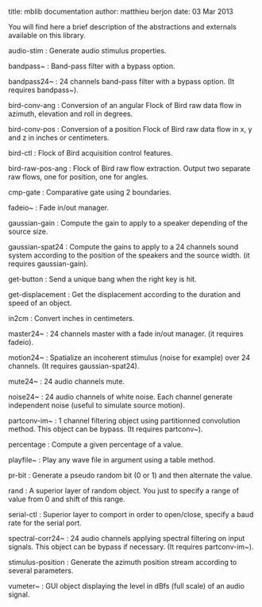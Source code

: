 title: mblib documentation
author: matthieu berjon
date: 03 Mar 2013

You will find here a brief description of the abstractions and externals available
on this library.

audio-stim
: Generate audio stimulus properties.

bandpass~
: Band-pass filter with a bypass option.

bandpass24~
: 24 channels band-pass filter with a bypass option. (It requires bandpass~).

bird-conv-ang
: Conversion of an angular Flock of Bird raw data flow in azimuth, elevation and
  roll in degrees.

bird-conv-pos
: Conversion of a position Flock of Bird raw data flow in x, y and z in inches
  or centimeters.

bird-ctl
: Flock of Bird acquisition control features.

bird-raw-pos-ang
: Flock of Bird raw flow extraction. Output two separate raw flows, one for
  position, one for angles.

cmp-gate
: Comparative gate using 2 boundaries.

fadeio~
: Fade in/out manager.

gaussian-gain
: Compute the gain to apply to a speaker depending of the source size.

gaussian-spat24
: Compute the gains to apply to a 24 channels sound system according to the 
  position of the speakers and the source width. (it requires gaussian-gain).

get-button
: Send a unique bang when the right key is hit.

get-displacement
: Get the displacement according to the duration and speed of an object.

in2cm
: Convert inches in centimeters.

master24~
: 24 channels master with a fade in/out manager. (it requires fadeio).

motion24~
: Spatialize an incoherent stimulus (noise for example) over 24 channels. (It
  requires gaussian-spat24).

mute24~
: 24 audio channels mute.

noise24~
: 24 audio channels of white noise. Each channel generate independent noise (useful
  to simulate source motion).

partconv-im~
: 1 channel filtering object using partitionned convolution method. This object
can be bypass. (It requires partconv~).

percentage
: Compute a given percentage of a value.

playfile~
: Play any wave file in argument using a table method.

pr-bit
: Generate a pseudo random bit (0 or 1) and then alternate the value.

rand
: A superior layer of random object. You just to specify a range of value from
  0 and shift of this range.

serial-ctl
: Superior layer to comport in order to open/close, specify a baud rate for the
  serial port.

spectral-corr24~
: 24 audio channels applying spectral filtering on input signals. This object 
can be bypass if necessary. (It requires partconv-im~).

stimulus-position
: Generate the azimuth position stream according to several parameters.

vumeter~
: GUI object displaying the level in dBfs (full scale) of an audio signal.